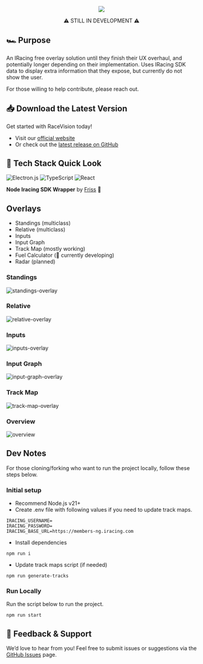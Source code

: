 <p align="center">
  <img src="https://github.com/user-attachments/assets/b766bcee-2d62-424d-8a06-f974400d6d30" alt"Race Vision Logo" />
</p>
<p align="center">
⚠️ STILL IN DEVELOPMENT ⚠️
</p>

## 🏎️ Purpose
An IRacing free overlay solution until they finish their UX overhaul, and potentially longer depending on their implementation. Uses IRacing SDK data to display extra information that they expose, but currently do not show the user.

For those willing to help contribute, please reach out.

## 📥 Download the Latest Version
Get started with RaceVision today!
- Visit our [official website](https://www.racevision.app/)
- Or check out the [latest release on GitHub](https://github.com/mpavich2/RaceVision/releases)

## 🚀 Tech Stack Quick Look
![Electron.js](https://img.shields.io/badge/Electron-191970?style=for-the-badge&logo=Electron&logoColor=white)
![TypeScript](https://img.shields.io/badge/typescript-%23007ACC.svg?style=for-the-badge&logo=typescript&logoColor=white)
![React](https://img.shields.io/badge/react-%2320232a.svg?style=for-the-badge&logo=react&logoColor=%2361DAFB)

**Node Iracing SDK Wrapper** by [Friss](https://github.com/Friss/iracing-sdk-js) 🙏

## Overlays
  - Standings (multiclass)
  - Relative (multiclass)
  - Inputs
  - Input Graph
  - Track Map (mostly working)
  - Fuel Calculator (🚧 currently developing)
  - Radar (planned)

  ### Standings
  ![standings-overlay](https://github.com/user-attachments/assets/1fac1bbd-38ef-46d1-ae46-2edfbd5df2a8)

  ### Relative
  ![relative-overlay](https://github.com/user-attachments/assets/e250942e-61cd-4a6f-ab6a-f09ab1e64f78)

  ### Inputs
  ![inputs-overlay](https://github.com/user-attachments/assets/e12d719d-fbbf-47de-be1c-97c8beafa7d1)

  ### Input Graph
  ![input-graph-overlay](https://github.com/user-attachments/assets/4e8cf40a-6939-4363-986e-1b13d1dae152)

  ### Track Map
  ![track-map-overlay](https://github.com/user-attachments/assets/79ccc7ab-8a7b-4fd8-8ace-b28081b0d34e)

  ### Overview
  ![overview](https://github.com/user-attachments/assets/549322b7-06cf-4a38-aca2-688540ba08a5)

  ## Dev Notes
  For those cloning/forking who want to run the project locally, follow these steps below.

  ### Initial setup
  - Recommend Node.js v21+
  - Create .env file with following values if you need to update track maps.
  ```
  IRACING_USERNAME=
  IRACING_PASSWORD=
  IRACING_BASE_URL=https://members-ng.iracing.com
  ```

  - Install dependencies
  ```
  npm run i
  ```

  - Update track maps script (if needed)
  ```
  npm run generate-tracks
  ```

  ### Run Locally
  Run the script below to run the project.
  ```
  npm run start
  ```


## 💬 Feedback & Support
We’d love to hear from you! Feel free to submit issues or suggestions via the [GitHub Issues](https://github.com/mpavich2/RaceVision/issues) page.
